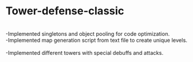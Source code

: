 # Tower-defense-classic
<br>-Implemented singletons and object pooling for code optimization. 
<br>-Implemented map generation script from text file to create unique levels.  
<br>-Implemented different towers with special debuffs and attacks.  

